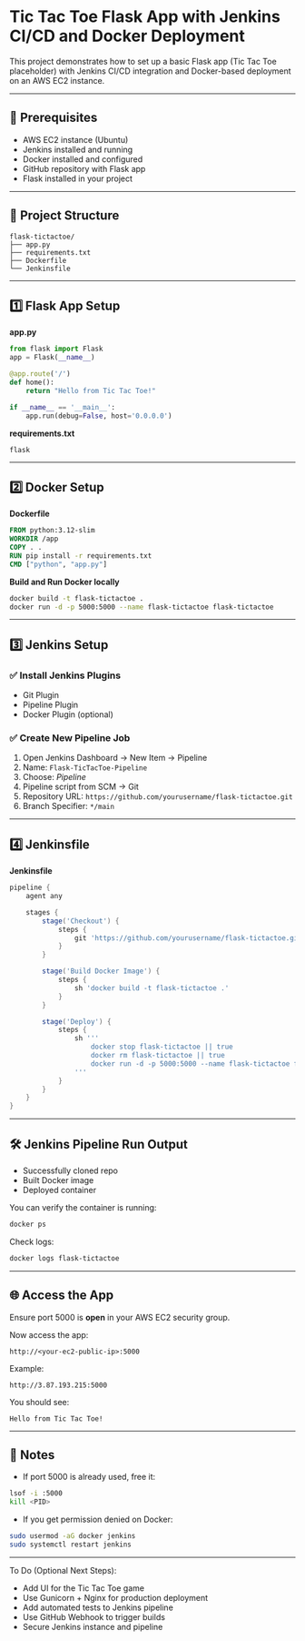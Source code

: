 # Tic Tac Toe Flask App with Jenkins CI/CD and Docker Deployment

This project demonstrates how to set up a basic Flask app (Tic Tac Toe placeholder) with Jenkins CI/CD integration and Docker-based deployment on an AWS EC2 instance.

---

## 🔧 Prerequisites
- AWS EC2 instance (Ubuntu)
- Jenkins installed and running
- Docker installed and configured
- GitHub repository with Flask app
- Flask installed in your project

---

## 📁 Project Structure
```
flask-tictactoe/
├── app.py
├── requirements.txt
├── Dockerfile
└── Jenkinsfile
```

---

## 1️⃣ Flask App Setup
**app.py**
```python
from flask import Flask
app = Flask(__name__)

@app.route('/')
def home():
    return "Hello from Tic Tac Toe!"

if __name__ == '__main__':
    app.run(debug=False, host='0.0.0.0')
```

**requirements.txt**
```
flask
```

---

## 2️⃣ Docker Setup
**Dockerfile**
```Dockerfile
FROM python:3.12-slim
WORKDIR /app
COPY . .
RUN pip install -r requirements.txt
CMD ["python", "app.py"]
```

**Build and Run Docker locally**
```bash
docker build -t flask-tictactoe .
docker run -d -p 5000:5000 --name flask-tictactoe flask-tictactoe
```

---

## 3️⃣ Jenkins Setup

### ✅ Install Jenkins Plugins
- Git Plugin
- Pipeline Plugin
- Docker Plugin (optional)

### ✅ Create New Pipeline Job
1. Open Jenkins Dashboard → New Item → Pipeline
2. Name: `Flask-TicTacToe-Pipeline`
3. Choose: *Pipeline*
4. Pipeline script from SCM → Git
5. Repository URL: `https://github.com/yourusername/flask-tictactoe.git`
6. Branch Specifier: `*/main`

---

## 4️⃣ Jenkinsfile
**Jenkinsfile**
```groovy
pipeline {
    agent any

    stages {
        stage('Checkout') {
            steps {
                git 'https://github.com/yourusername/flask-tictactoe.git'
            }
        }

        stage('Build Docker Image') {
            steps {
                sh 'docker build -t flask-tictactoe .'
            }
        }

        stage('Deploy') {
            steps {
                sh '''
                    docker stop flask-tictactoe || true
                    docker rm flask-tictactoe || true
                    docker run -d -p 5000:5000 --name flask-tictactoe flask-tictactoe
                '''
            }
        }
    }
}
```

---

## 🛠️ Jenkins Pipeline Run Output
- Successfully cloned repo
- Built Docker image
- Deployed container

You can verify the container is running:
```bash
docker ps
```

Check logs:
```bash
docker logs flask-tictactoe
```

---

## 🌐 Access the App
Ensure port 5000 is **open** in your AWS EC2 security group.

Now access the app:
```
http://<your-ec2-public-ip>:5000
```
Example:
```
http://3.87.193.215:5000
```
You should see:
```
Hello from Tic Tac Toe!
```

---

## 📌 Notes
- If port 5000 is already used, free it:
```bash
lsof -i :5000
kill <PID>
```
- If you get permission denied on Docker:
```bash
sudo usermod -aG docker jenkins
sudo systemctl restart jenkins
```

---

To Do (Optional Next Steps):
- Add UI for the Tic Tac Toe game
- Use Gunicorn + Nginx for production deployment
- Add automated tests to Jenkins pipeline
- Use GitHub Webhook to trigger builds
- Secure Jenkins instance and pipeline

